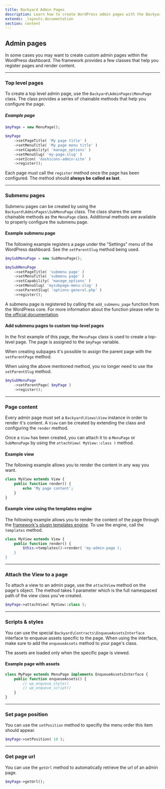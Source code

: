 ```yaml
---
title: Backyard Admin Pages
description: Learn how to create WordPress admin pages with the Backyard Framework.
extends: _layouts.documentation
section: content
---
```


## Admin pages

In some cases you may want to create custom admin pages within the WordPress dashboard. The framework provides a few classes that help you register pages and render content.

<hr>

### Top level pages

To create a top level admin page, use the `Backyard\AdminPages\MenuPage` class. The class provides a series of chainable methods that help you configure the page.

##### Example page

```php
$myPage = new MenuPage();

$myPage
	->setPageTitle( 'My page title' )
	->setMenuTitle( 'My page menu title' )
	->setCapability( 'manage_options' )
	->setMenuSlug( 'my-page-slug' )
	->setIcon( 'dashicons-admin-site' )
	->register();
```

Each page must call the `register` method once the page has been configured. The method should **always be called as last**.

<hr>

### Submenu pages

Submenu pages can be created by using the `Backyard\AdminPages\SubMenuPage` class. The class shares the same chainable methods as the `MenuPage` class. Additional methods are available to properly configure the submenu page.

#### Example submenu page

The following example registers a page under the "Settings" menu of the WordPress dashboard. See the `setParentSlug` method being used.

```php
$mySubMenuPage = new SubMenuPage();

$mySubMenuPage
	->setPageTitle( 'submenu page' )
	->setMenuTitle( 'submenu page' )
	->setCapability( 'manage_options' )
	->setMenuSlug( 'mysubpage-menu-slug' )
	->setParentSlug( 'options-general.php' )
	->register();
```

A submenu page is registered by calling the `add_submenu_page` function from the WordPress core. For more information about the function please refer to [the official documentation](https://developer.wordpress.org/reference/functions/add_submenu_page/).

#### Add submenu pages to custom top-level pages

In the first example of this page, the `MenuPage` class is used to create a top-level page. The page is assigned to the `$myPage` variable.

When creating subpages it's possible to assign the parent page with the `setParentPage` method.

When using the above mentioned method, you no longer need to use the `setParentSlug` method.

```php
$mySubMenuPage
	->setParentPage( $myPage )
	->register();
```

<hr>

### Page content

Every admin page must set a `Backyard\Views\View` instance in order to render it's content. A `View` can be created by extending the class and configuring the `render` method.

Once a `View` has been created, you can attach it to a `MenuPage` or `SubMenuPage` by using the `attachView( MyView::class )` method.

#### Example view

The following example allows you to render the content in any way you want.

```php
class MyView extends View {
	public function render() {
		echo 'My page content';
	}
}
```

#### Example view using the templates engine

The following example allows you to render the content of the page through the [framework's plugin templates engine](/docs/templates). To use the engine, call the `templates` method.

```php
class MyView extends View {
	public function render() {
		$this->templates()->render( 'my-admin-page );
	}
}
```

<hr>

### Attach the View to a page

To attach a view to an admin page, use the `attachView` method on the page's object. The method takes 1 parameter which is the full namespaced path of the view class you've created.

```php
$myPage->attachView( MyView::class );
```

<hr>

### Scripts & styles

You can use the special `Backyard\Contracts\EnqueueAssetsInterface` interface to enqueue assets specific to the page. When using the interface, make sure to add the `enqueueAssets` method to your page's class.

The assets are loaded only when the specific page is viewed.

#### Example page with assets

```php
class MyPage extends MenuPage implements EnqueueAssetsInterface {
	public function enqueueAssets() {
		// wp_enqueue_style()
		// wp_enqueue_script()
	}
}
```

<hr>

### Set page position

You can use the `setPosition` method to specifiy the menu order this item should appear.

```php
$myPage->setPosition( 10 );
```

<hr>

### Get page url

You can use the `getUrl` method to automatically retrieve the url of an admin page.

```php
$myPage->getUrl();
```
